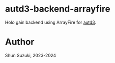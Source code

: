 # autd3-backend-arrayfire

Holo gain backend using ArrayFire for [autd3](https://github.com/shinolab/autd3-rs).

# Author

Shun Suzuki, 2023-2024
